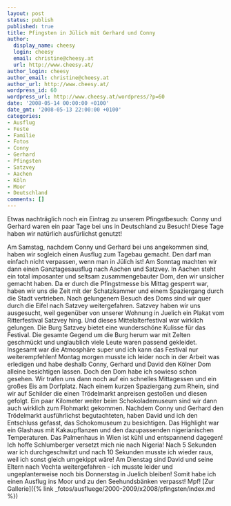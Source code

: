 ```yaml
---
layout: post
status: publish
published: true
title: Pfingsten in Jülich mit Gerhard und Conny
author:
  display_name: cheesy
  login: cheesy
  email: christine@cheesy.at
  url: http://www.cheesy.at/
author_login: cheesy
author_email: christine@cheesy.at
author_url: http://www.cheesy.at/
wordpress_id: 60
wordpress_url: http://www.cheesy.at/wordpress/?p=60
date: '2008-05-14 00:00:00 +0100'
date_gmt: '2008-05-13 22:00:00 +0100'
categories:
- Ausflug
- Feste
- Familie
- Fotos
- Conny
- Gerhard
- Pfingsten
- Satzvey
- Aachen
- Köln
- Moor
- Deutschland
comments: []
---
```

<!--:de--><!-- 4961-->Etwas nachträglich noch ein Eintrag zu unserem Pfingstbesuch: Conny und Gerhard waren ein paar Tage bei uns in Deutschland zu Besuch! Diese Tage haben wir natürlich ausfürlichst genutzt!
Am Samstag, nachdem Conny und Gerhard bei uns angekommen sind, haben wir sogleich einen Ausflug zum Tagebau gemacht. Den darf man einfach nicht verpassen, wenn man in Jülich ist!
Am Sonntag machten wir dann einen Ganztagesausflug nach Aachen und Satzvey. In Aachen steht ein total imposanter und seltsam zusammengebauter Dom, den wir unsicher gemacht haben. Da er durch die Pfingstmesse bis Mittag gesperrt war, haben wir uns die Zeit mit der Schatzkammer und einem Spaziergang durch die Stadt vertrieben. Nach gelungenem Besuch des Doms sind wir quer durch die Eifel nach Satzvey weitergefahren. Satzvey haben wir uns ausgesucht, weil gegenüber von unserer Wohnung in Juelich ein Plakat vom Ritterfestival Satzvey hing. Und dieses Mittelalterfestival war wirklich gelungen. Die Burg Satzvey bietet eine wunderschöne Kulisse für das Festival. Die gesamte Gegend um die Burg herum war mit Zelten geschmückt und unglaublich viele Leute waren passend gekleidet. Insgesamt war die Atmosphäre super und ich kann das Festival nur weiterempfehlen!
Montag morgen musste ich leider noch in der Arbeit was erledigen und habe deshalb Conny, Gerhard und David den Kölner Dom alleine besichtigen lassen. Doch den Dom habe ich sowieso schon gesehen. Wir trafen uns dann noch auf ein schnelles Mittagessen und ein großes Eis am Dorfplatz. Nach einem kurzen Spaziergang zum Rhein, sind wir auf Schilder die einen Trödelmarkt anpreisen gestoßen und diesen gefolgt. Ein paar Kilometer weiter beim Schokolademuseum sind wir dann auch wirklich zum Flohmarkt gekommen. Nachdem Conny und Gerhard den Trödelmarkt ausführlichst begutachteten, haben David und ich den Entschluss gefasst, das Schokomuseum zu besichtigen. Das Highlight war ein Glashaus mit Kakaupflanzen und den dazupassenden nigerianischen Temperaturen. Das Palmenhaus in Wien ist kühl und entspannend dagegen! Ich hoffe Schlumberger versetzt mich nie nach Nigeria! Nach 5 Sekunden war ich durchgeschwitzt und nach 10 Sekunden musste ich wieder raus, weil ich sonst gleich umgekippt wäre!
Am Dienstag sind David und seine Eltern nach Vechta weitergefahren - ich musste leider und ungeplanterweise noch bis Donnerstag in Juelich bleiben! Somit habe ich einen Ausflug ins Moor und zu den Seehundsbänken verpasst! Mpf!
[Zur Gallerie]({% link _fotos/ausfluege/2000-2009/x2008/pfingsten/index.md %})
